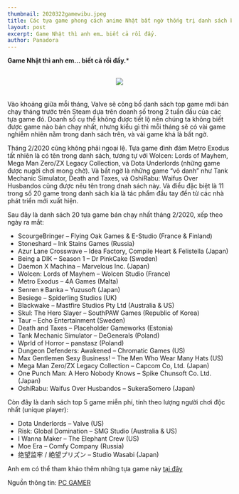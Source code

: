 ```yaml
---
thumbnail: 2020322gamewibu.jpeg
title: Các tựa game phong cách anime Nhật bất ngờ thống trị danh sách bán chạy của Steam trong tháng 2/2020
layout: post
excerpt: Game Nhật thì anh em… biết cả rồi đấy.
author: Panadora
---
```

**Game Nhật thì anh em… biết cả rồi đấy.***
<br><br>
<center><img class="img-thumbnail image-post" src="https://zicxa.com/hinh-anh/wp-content/uploads/2020/02/T%E1%BB%95ng-h%E1%BB%A3p-h%C3%ACnh-n%E1%BB%81n-Nier-Automata-Wallpaper-%C4%91%E1%BA%B9p-nh%E1%BA%A5t-10.jpg"></center>
<br><br>
Vào khoảng giữa mỗi tháng, Valve sẽ công bố danh sách top game mới bán chạy tháng trước trên Steam dựa trên doanh số trong 2 tuần đầu của các tựa game đó. Doanh số cụ thể không được tiết lộ nên chúng ta không biết được game nào bán chạy nhất, nhưng kiểu gì thì mỗi tháng sẽ có vài game nghiễm nhiên nằm trong danh sách trên, và vài game khá là bất ngờ.

Tháng 2/2020 cũng không phải ngoại lệ. Tựa game đình đám Metro Exodus tất nhiên là có tên trong danh sách, tương tự với Wolcen: Lords of Mayhem, Mega Man Zero/ZX Legacy Collection, và Dota Underlords (những game được nugời chơi mong chờ). Và bất ngờ là những game “vô danh” như Tank Mechanic Simulator, Death and Taxes, và OshiRabu: Waifus Over Husbandos cũng được nêu tên trong dnah sách này. Và điều đặc biệt là 11 trong số 20 game trong danh sách kia là tác phẩm đầu tay đến từ các nhà phát triển mới xuất hiện.

Sau đây là danh sách 20 tựa game bán chạy nhất tháng 2/2020, xếp theo ngày ra mắt:

* ScourgeBringer – Flying Oak Games & E-Studio (France & Finland)
* Stoneshard – Ink Stains Games (Russia)
* Azur Lane Crosswave – Idea Factory, Compile Heart & Felistella (Japan)
* Being a DIK – Season 1 – Dr PinkCake (Sweden)
* Daemon X Machina – Marvelous Inc. (Japan)
* Wolcen: Lords of Mayhem – Wolcen Studio (France)
* Metro Exodus – 4A Games (Malta)
* Senren＊Banka – Yuzusoft (Japan)
* Besiege – Spiderling Studios (UK)
* Blackwake – Mastfire Studios Pty Ltd (Australia & US)
* Skul: The Hero Slayer – SouthPAW Games (Republic of Korea)
* Taur – Echo Entertainment (Sweden)
* Death and Taxes – Placeholder Gameworks (Estonia)
* Tank Mechanic Simulator – DeGenerals (Poland)
* Wprld of Horror – panstasz (Poland)
* Dungeon Defenders: Awakened – Chromatic Games (US)
* Max Gentlemen Sexy Business! – The Men Who Wear Many Hats (US)
* Mega Man Zero/ZX Legacy Collection – Capcom Co, Ltd. (Japan)
* One Punch Man: A Hero Nobody Knows – Spike Chunsoft Co. Ltd. (Japan)
* OshiRabu: Waifus Over Husbandos – SukeraSomero (Japan)

Còn đây là danh sách top 5 game miễn phí, tính theo lượng người chơi độc nhất (unique player):

* Dota Underlords – Valve (US)
* Risk: Global Domination – SMG Studio (Australia & US)
* I Wanna Maker – The Elephant Crew (US)
* Moe Era – Comfy Company (Russia)
* 绝望监牢 / 絶望プリズン – Studio Wasabi (Japan)

Anh em có thể tham khảo thêm những tựa game này <a href="https://store.steampowered.com/sale/top_february_2020">tại đây</a>

Nguồn thông tin: <a href="https://www.pcgamer.com/metro-exodus-and-waifus-over-husbandos-among-februarys-top-steam-games/?fbclid=IwAR3UN25T9XQiDZt1zJndjm3ZsRwhtQENEYvAoqENAVBh7b9bD_MD3GipwwM">PC GAMER</a>
